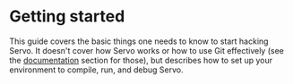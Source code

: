 <!-- TODO: needs copyediting -->

# Getting started

This guide covers the basic things one needs to know to start hacking Servo.
It doesn't cover how Servo works or how to use Git effectively (see the [documentation](#documentation) section for those), but describes how to set up your environment to compile, run, and debug Servo.
